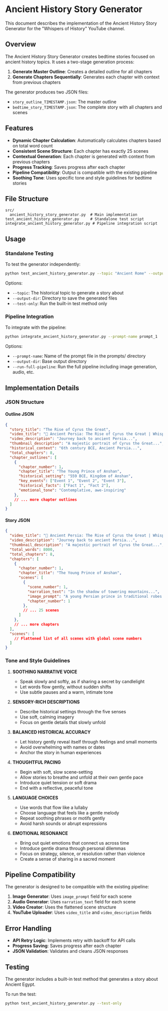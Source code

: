 # Ancient History Story Generator

This document describes the implementation of the Ancient History Story Generator for the "Whispers of History" YouTube channel.

## Overview

The Ancient History Story Generator creates bedtime stories focused on ancient history topics. It uses a two-stage generation process:

1. **Generate Master Outline**: Creates a detailed outline for all chapters
2. **Generate Chapters Sequentially**: Generates each chapter with context from previous chapters

The generator produces two JSON files:
- `story_outline_TIMESTAMP.json`: The master outline
- `bedtime_story_TIMESTAMP.json`: The complete story with all chapters and scenes

## Features

- **Dynamic Chapter Calculation**: Automatically calculates chapters based on total word count
- **Consistent Scene Structure**: Each chapter has exactly 25 scenes
- **Contextual Generation**: Each chapter is generated with context from previous chapters
- **Progress Tracking**: Saves progress after each chapter
- **Pipeline Compatibility**: Output is compatible with the existing pipeline
- **Soothing Tone**: Uses specific tone and style guidelines for bedtime stories

## File Structure

```
src/
  ancient_history_story_generator.py  # Main implementation
test_ancient_history_generator.py     # Standalone test script
integrate_ancient_history_generator.py # Pipeline integration script
```

## Usage

### Standalone Testing

To test the generator independently:

```bash
python test_ancient_history_generator.py --topic "Ancient Rome" --output-dir OUTPUT/test
```

Options:
- `--topic`: The historical topic to generate a story about
- `--output-dir`: Directory to save the generated files
- `--test-only`: Run the built-in test method only

### Pipeline Integration

To integrate with the pipeline:

```bash
python integrate_ancient_history_generator.py --prompt-name prompt_1
```

Options:
- `--prompt-name`: Name of the prompt file in the prompts/ directory
- `--output-dir`: Base output directory
- `--run-full-pipeline`: Run the full pipeline including image generation, audio, etc.

## Implementation Details

### JSON Structure

#### Outline JSON
```json
{
  "story_title": "The Rise of Cyrus the Great",
  "video_title": "🌙 Ancient Persia: The Rise of Cyrus the Great | Whispers of History",
  "video_description": "Journey back to ancient Persia...",
  "thumbnail_description": "A majestic portrait of Cyrus the Great...",
  "historical_context": "6th century BCE, Ancient Persia...",
  "total_chapters": 8,
  "chapter_outlines": [
    {
      "chapter_number": 1,
      "chapter_title": "The Young Prince of Anshan",
      "historical_setting": "559 BCE, Kingdom of Anshan",
      "key_events": ["Event 1", "Event 2", "Event 3"],
      "historical_facts": ["Fact 1", "Fact 2"],
      "emotional_tone": "Contemplative, awe-inspiring"
    },
    // ... more chapter outlines
  ]
}
```

#### Story JSON
```json
{
  "video_title": "🌙 Ancient Persia: The Rise of Cyrus the Great | Whispers of History",
  "video_description": "Journey back to ancient Persia...",
  "thumbnail_description": "A majestic portrait of Cyrus the Great...",
  "total_words": 8000,
  "total_chapters": 8,
  "chapters": [
    {
      "chapter_number": 1,
      "chapter_title": "The Young Prince of Anshan",
      "scenes": [
        {
          "scene_number": 1,
          "narration_text": "In the shadow of towering mountains...",
          "image_prompt": "A young Persian prince in traditional robes...",
          "chapter_number": 1
        },
        // ... 25 scenes
      ]
    },
    // ... more chapters
  ],
  "scenes": [
    // Flattened list of all scenes with global scene numbers
  ]
}
```

### Tone and Style Guidelines

1. **SOOTHING NARRATIVE VOICE**
   - Speak slowly and softly, as if sharing a secret by candlelight
   - Let words flow gently, without sudden shifts
   - Use subtle pauses and a warm, intimate tone

2. **SENSORY-RICH DESCRIPTIONS**
   - Describe historical settings through the five senses
   - Use soft, calming imagery
   - Focus on gentle details that slowly unfold

3. **BALANCED HISTORICAL ACCURACY**
   - Let history gently reveal itself through feelings and small moments
   - Avoid overwhelming with names or dates
   - Anchor the story in human experiences

4. **THOUGHTFUL PACING**
   - Begin with soft, slow scene-setting
   - Allow stories to breathe and unfold at their own gentle pace
   - Introduce quiet tension or soft drama
   - End with a reflective, peaceful tone

5. **LANGUAGE CHOICES**
   - Use words that flow like a lullaby
   - Choose language that feels like a gentle melody
   - Repeat soothing phrases or motifs gently
   - Avoid harsh sounds or abrupt expressions

6. **EMOTIONAL RESONANCE**
   - Bring out quiet emotions that connect us across time
   - Introduce gentle drama through personal dilemmas
   - Focus on strategy, silence, or resolution rather than violence
   - Create a sense of sharing in a sacred moment

## Pipeline Compatibility

The generator is designed to be compatible with the existing pipeline:

1. **Image Generator**: Uses `image_prompt` field for each scene
2. **Audio Generator**: Uses `narration_text` field for each scene
3. **Video Creator**: Uses the flattened scene structure
4. **YouTube Uploader**: Uses `video_title` and `video_description` fields

## Error Handling

- **API Retry Logic**: Implements retry with backoff for API calls
- **Progress Saving**: Saves progress after each chapter
- **JSON Validation**: Validates and cleans JSON responses

## Testing

The generator includes a built-in test method that generates a story about Ancient Egypt.

To run the test:

```bash
python test_ancient_history_generator.py --test-only
``` 